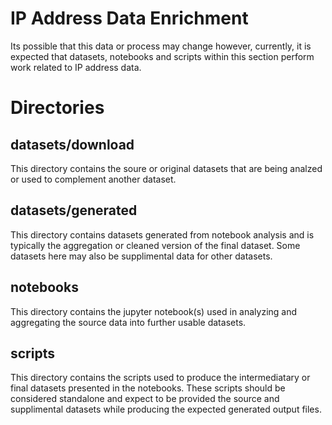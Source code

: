 # IP Address Data Enrichment

Its possible that this data or process may change however, currently,
it is expected that datasets, notebooks and scripts within this section
perform work related to IP address data.

# Directories

## datasets/download

This directory contains the soure or original datasets that are being analzed
or used to complement another dataset.

## datasets/generated

This directory contains datasets generated from notebook analysis and is
typically the aggregation or cleaned version of the final dataset. Some
datasets here may also be supplimental data for other datasets.

## notebooks

This directory contains the jupyter notebook(s) used in analyzing and
aggregating the source data into further usable datasets.

## scripts

This directory contains the scripts used to produce the intermediatary or final
datasets presented in the notebooks. These scripts should be considered
standalone and expect to be provided the source and supplimental datasets while
producing the expected generated output files. 
